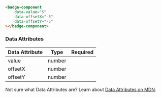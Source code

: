 ```html
<badge-component
    data-value="5"
    data-offsetX="-5"
    data-offsetY="-5"
></badge-component>
```

### Data Attributes

| Data Attribute | Type | Required |
| -------------- | ---- | -------- |
| value | number | |
| offsetX | number | |
| offsetY | number | |

Not sure what Data Attributes are? Learn about [Data Attributes on MDN](https://developer.mozilla.org/en-US/docs/Web/HTML/Global_attributes/data-*).

